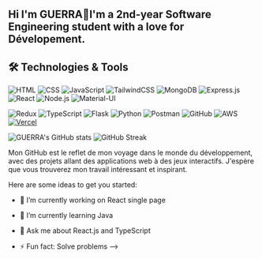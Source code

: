 ## Hi I'm GUERRA👋I'm a 2nd-year Software Engineering student with a love for Dévelopement.

## 🛠️ Technologies & Tools




![HTML](https://img.shields.io/badge/HTML5-%23E34F26.svg?style=for-the-badge&logo=html5&logoColor=white)
![CSS](https://img.shields.io/badge/CSS3-%231572B6.svg?style=for-the-badge&logo=css3&logoColor=white)
![JavaScript](https://img.shields.io/badge/JavaScript-%23F7DF1E.svg?style=for-the-badge&logo=javascript&logoColor=black)
![TailwindCSS](https://img.shields.io/badge/TailwindCSS-%2338B2AC.svg?style=for-the-badge&logo=tailwind-css&logoColor=white)
![MongoDB](https://img.shields.io/badge/MongoDB-%2347A248.svg?style=for-the-badge&logo=mongodb&logoColor=white)
![Express.js](https://img.shields.io/badge/Express.js-%23000000.svg?style=for-the-badge&logo=express&logoColor=white)
![React](https://img.shields.io/badge/React-%2361DAFB.svg?style=for-the-badge&logo=react&logoColor=black)
![Node.js](https://img.shields.io/badge/Node.js-%23339933.svg?style=for-the-badge&logo=node.js&logoColor=white)
![Material-UI](https://img.shields.io/badge/Material--UI-%230081CB.svg?style=for-the-badge&logo=mui&logoColor=white)

![Redux](https://img.shields.io/badge/redux-764ABC?style=for-the-badge&logo=redux&logoColor=white)
![TypeScript](https://img.shields.io/badge/TypeScript-%23007ACC.svg?style=for-the-badge&logo=typescript&logoColor=white)
![Flask](https://img.shields.io/badge/Flask-%23000000.svg?style=for-the-badge&logo=flask&logoColor=white)
![Python](https://img.shields.io/badge/Python-%233776AB.svg?style=for-the-badge&logo=python&logoColor=white)
![Postman](https://img.shields.io/badge/Postman-%23FF6C37.svg?style=for-the-badge&logo=postman&logoColor=white)
![GitHub](https://img.shields.io/badge/GitHub-%23181717.svg?style=for-the-badge&logo=github&logoColor=white)
![AWS](https://img.shields.io/badge/AWS-%23FF9900.svg?style=for-the-badge&logo=amazon-aws&logoColor=white)
[![Vercel](https://vercelbadge.vercel.app/api/your-vercel-project)](https://vercel.com/your-vercel-project)



![GUERRA's GitHub stats](https://github-readme-stats.vercel.app/api?username=IannisG10&show_icons=true&theme=radical) ![GitHub Streak](https://streak-stats.demolab.com/?user=IannisG10&theme=dark)




Mon GitHub est le reflet de mon voyage dans le monde du développement, avec des projets allant des applications web à des jeux interactifs. J'espère que vous trouverez mon travail intéressant et inspirant.



Here are some ideas to get you started:

- 🔭 I’m currently working on React single page
- 🌱 I’m currently learning Java
- 💬 Ask me about React.js and TypeScript

- ⚡ Fun fact: Solve problems
-->
